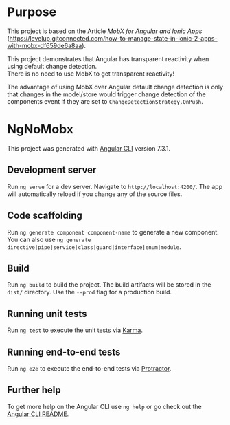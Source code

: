 # Purpose

This project is based on the Article *MobX for Angular and Ionic Apps* (https://levelup.gitconnected.com/how-to-manage-state-in-ionic-2-apps-with-mobx-df659de6a8aa).

This project demonstrates that Angular has transparent reactivity when using default change detection.  
There is no need to use MobX to get transparent reactivity!

The advantage of using MobX over Angular default change detection is only that changes in the model/store would trigger change detection of the  components event if they are set to `ChangeDetectionStrategy.OnPush`. 



# NgNoMobx

This project was generated with [Angular CLI](https://github.com/angular/angular-cli) version 7.3.1.

## Development server

Run `ng serve` for a dev server. Navigate to `http://localhost:4200/`. The app will automatically reload if you change any of the source files.

## Code scaffolding

Run `ng generate component component-name` to generate a new component. You can also use `ng generate directive|pipe|service|class|guard|interface|enum|module`.

## Build

Run `ng build` to build the project. The build artifacts will be stored in the `dist/` directory. Use the `--prod` flag for a production build.

## Running unit tests

Run `ng test` to execute the unit tests via [Karma](https://karma-runner.github.io).

## Running end-to-end tests

Run `ng e2e` to execute the end-to-end tests via [Protractor](http://www.protractortest.org/).

## Further help

To get more help on the Angular CLI use `ng help` or go check out the [Angular CLI README](https://github.com/angular/angular-cli/blob/master/README.md).
